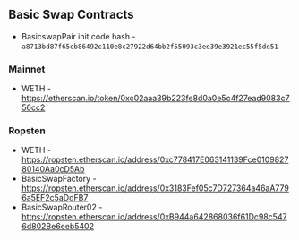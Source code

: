 ## Basic Swap Contracts
- BasicswapPair init code hash - `a8713bd87f65eb86492c110e8c27922d64bb2f55093c3ee39e3921ec55f5de51`
### Mainnet
- WETH - https://etherscan.io/token/0xc02aaa39b223fe8d0a0e5c4f27ead9083c756cc2
### Ropsten
- WETH - https://ropsten.etherscan.io/address/0xc778417E063141139Fce010982780140Aa0cD5Ab
- BasicSwapFactory - https://ropsten.etherscan.io/address/0x3183Fef05c7D727364a46aA7796a5EF2c5aDdFB7
- BasicSwapRouter02 - https://ropsten.etherscan.io/address/0xB944a642868036f61Dc98c5476d802Be6eeb5402
